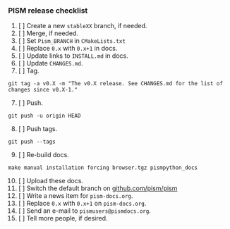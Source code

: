 ### PISM release checklist

1.  [ ] Create a new `stableXX` branch, if needed.
2.  [ ] Merge, if needed.
3.  [ ] Set `Pism_BRANCH` in `CMakeLists.txt`
4.  [ ] Replace `0.x` with `0.x+1` in docs.
7.  [ ] Update links to `INSTALL.md` in docs.
5.  [ ] Update `CHANGES.md`.
6.  [ ] Tag.
```
git tag -a v0.X -m "The v0.X release. See CHANGES.md for the list of changes since v0.X-1."
```
7.  [ ] Push.
```
git push -u origin HEAD
```
8.  [ ] Push tags.
```
git push --tags
```
9.  [ ] Re-build docs.
```
make manual installation forcing browser.tgz pismpython_docs
```
10. [ ] Upload these docs.
11. [ ] Switch the default branch on [github.com/pism/pism](http:github.com/pism/pism)
12. [ ] Write a news item for `pism-docs.org`.
13. [ ] Replace `0.x` with `0.x+1` on `pism-docs.org`.
14. [ ] Send an e-mail to `pismusers@pismdocs.org`.
15. [ ] Tell more people, if desired.
